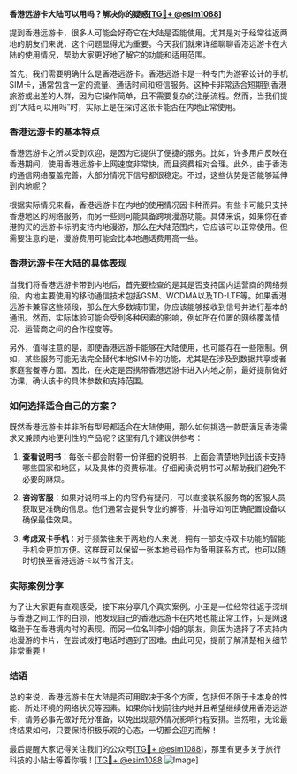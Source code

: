**香港远游卡大陆可以用吗？解决你的疑惑[[TG💪+ @esim1088](https://t.me/s/esim1088)]**

提到香港远游卡，很多人可能会好奇它在大陆是否能使用。尤其是对于经常往返两地的朋友们来说，这个问题显得尤为重要。今天我们就来详细聊聊香港远游卡在大陆的使用情况，帮助大家更好地了解它的功能和适用范围。

首先，我们需要明确什么是香港远游卡。香港远游卡是一种专门为游客设计的手机SIM卡，通常包含一定的流量、通话时间和短信服务。这种卡非常适合短期到香港旅游或出差的人群，因为它操作简单，且不需要复杂的注册流程。然而，当我们提到“大陆可以用吗”时，实际上是在探讨这张卡能否在内地正常使用。

### 香港远游卡的基本特点

香港远游卡之所以受到欢迎，是因为它提供了便捷的服务。比如，许多用户反映在香港期间，使用香港远游卡上网速度非常快，而且资费相对合理。此外，由于香港的通信网络覆盖完善，大部分情况下信号都很稳定。不过，这些优势是否能够延伸到内地呢？

根据实际情况来看，香港远游卡在内地的使用情况因卡种而异。有些卡可能只支持香港地区的网络服务，而另一些则可能具备跨境漫游功能。具体来说，如果你在香港购买的远游卡标明支持内地漫游，那么在大陆范围内，它应该可以正常使用。但需要注意的是，漫游费用可能会比本地通话费用高一些。

### 香港远游卡在大陆的具体表现

当我们将香港远游卡带到内地后，首先要检查的是其是否支持国内运营商的网络频段。内地主要使用的移动通信技术包括GSM、WCDMA以及TD-LTE等。如果香港远游卡兼容这些频段，那么在大多数城市里，你应该能够接收到信号并进行基本的通讯。然而，实际体验可能会受到多种因素的影响，例如所在位置的网络覆盖情况、运营商之间的合作程度等。

另外，值得注意的是，即使香港远游卡能够在大陆使用，也可能存在一些限制。例如，某些服务可能无法完全替代本地SIM卡的功能，尤其是在涉及到数据共享或者家庭套餐等方面。因此，在决定是否携带香港远游卡进入内地之前，最好提前做好功课，确认该卡的具体参数和支持范围。

### 如何选择适合自己的方案？

既然香港远游卡并非所有型号都适合在大陆使用，那么如何挑选一款既满足香港需求又兼顾内地便利性的产品呢？这里有几个建议供参考：

1. **查看说明书**：每张卡都会附带一份详细的说明书，上面会清楚地列出该卡支持哪些国家和地区，以及具体的资费标准。仔细阅读说明书可以帮助我们避免不必要的麻烦。
   
2. **咨询客服**：如果对说明书上的内容仍有疑问，可以直接联系服务商的客服人员获取更准确的信息。他们通常会提供专业的解答，并指导如何正确配置设备以确保最佳效果。

3. **考虑双卡手机**：对于频繁往来于两地的人来说，拥有一部支持双卡功能的智能手机会更加方便。这样既可以保留一张本地号码作为备用联系方式，也可以随时切换至香港远游卡以节省开支。

### 实际案例分享

为了让大家更有直观感受，接下来分享几个真实案例。小王是一位经常往返于深圳与香港之间工作的白领，他发现自己的香港远游卡在内地也能正常工作，只是网速略逊于在香港境内时的表现。而另一位名叫李小姐的朋友，则因为选择了不支持内地漫游的卡片，在尝试拨打电话时遇到了困难。由此可见，提前了解清楚相关细节非常重要！

### 结语

总的来说，香港远游卡在大陆是否可用取决于多个方面，包括但不限于卡本身的性能、所处环境的网络状况等因素。如果你计划前往内地并且希望继续使用香港远游卡，请务必事先做好充分准备，以免出现意外情况影响行程安排。当然啦，无论最终结果如何，只要保持积极乐观的心态，一切都会迎刃而解！

最后提醒大家记得关注我们的公众号[[TG💪+ @esim1088](https://t.me/s/esim1088)]，那里有更多关于旅行科技的小贴士等着你哦！[[TG💪+ @esim1088](https://t.me/s/esim1088) ![Image](https://i.postimg.cc/4NQfJmqS/Snipaste-2025-05-13-00-14-12.png)]